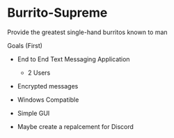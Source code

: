 # Burrito-Supreme
Provide the greatest single-hand burritos known to man

Goals (First)
  - End to End Text Messaging Application
    - 2 Users
  - Encrypted messages
  - Windows Compatible
  - Simple GUI
  
  
  
  
  
  
  
  
  
  
  
  
  
  
  
  - Maybe create a repalcement for Discord
  
